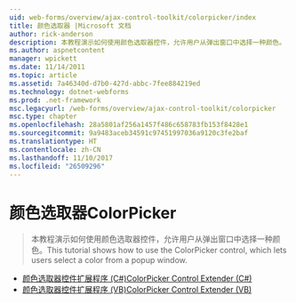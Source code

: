 ```yaml
---
uid: web-forms/overview/ajax-control-toolkit/colorpicker/index
title: 颜色选取器 |Microsoft 文档
author: rick-anderson
description: 本教程演示如何使用颜色选取器控件，允许用户从弹出窗口中选择一种颜色。
ms.author: aspnetcontent
manager: wpickett
ms.date: 11/14/2011
ms.topic: article
ms.assetid: 7a46340d-d7b0-427d-abbc-7fee884219ed
ms.technology: dotnet-webforms
ms.prod: .net-framework
msc.legacyurl: /web-forms/overview/ajax-control-toolkit/colorpicker
msc.type: chapter
ms.openlocfilehash: 28a5801af256a1457f486c658783fb153f8428e1
ms.sourcegitcommit: 9a9483aceb34591c97451997036a9120c3fe2baf
ms.translationtype: HT
ms.contentlocale: zh-CN
ms.lasthandoff: 11/10/2017
ms.locfileid: "26509296"
---
```

<a name="colorpicker"></a><span data-ttu-id="74f4d-103">颜色选取器</span><span class="sxs-lookup"><span data-stu-id="74f4d-103">ColorPicker</span></span>
====================
> <span data-ttu-id="74f4d-104">本教程演示如何使用颜色选取器控件，允许用户从弹出窗口中选择一种颜色。</span><span class="sxs-lookup"><span data-stu-id="74f4d-104">This tutorial shows how to use the ColorPicker control, which lets users select a color from a popup window.</span></span>


- [<span data-ttu-id="74f4d-105">颜色选取器控件扩展程序 (C#)</span><span class="sxs-lookup"><span data-stu-id="74f4d-105">ColorPicker Control Extender (C#)</span></span>](using-the-colorpicker-control-extender-cs.md)
- [<span data-ttu-id="74f4d-106">颜色选取器控件扩展程序 (VB)</span><span class="sxs-lookup"><span data-stu-id="74f4d-106">ColorPicker Control Extender (VB)</span></span>](using-the-colorpicker-control-extender-vb.md)
